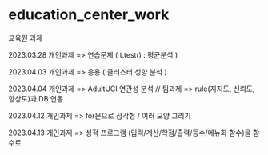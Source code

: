 # education_center_work
교육원 과제

2023.03.28 개인과제 => 연습문제 ( t.test() : 평균분석 )

2023.04.03 개인과제 => 응용 ( 클러스터 성향 분석 )

2023.04.04 개인과제 => AdultUCI 연관성 분석 // 팀과제  => rule(지지도, 신뢰도, 향상도)과 DB 연동

2023.04.12 개인과제 => for문으로 삼각형 / 여러 모양 그리기

2023.04.13 개인과제 => 성적 프로그램 (입력/계산/학점/출력/등수/메뉴화 함수)을 함수로 
